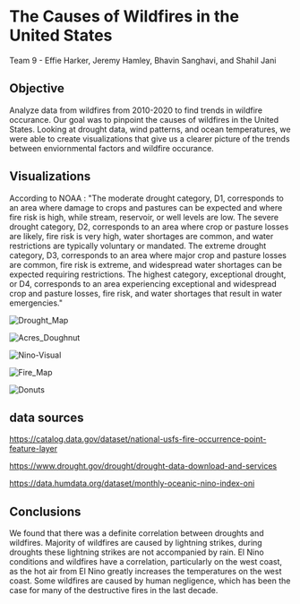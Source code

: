 # The Causes of Wildfires in the United States
Team 9 - Effie Harker, Jeremy Hamley, Bhavin Sanghavi, and Shahil Jani
## Objective
Analyze data from wildfires from 2010-2020 to find trends in wildfire occurance. Our goal was to pinpoint the causes of wildfires in the United States. Looking at drought data, wind patterns, and ocean temperatures, we were able to create visualizations that give us a clearer picture of the trends between enviornmental factors and wildfire occurance. 
## Visualizations

According to NOAA : "The moderate drought category, D1, corresponds to an area where damage to crops and pastures can be expected and where fire risk is high, while stream, reservoir, or well levels are low. The severe drought category, D2, corresponds to an area where crop or pasture losses are likely, fire risk is very high, water shortages are common, and water restrictions are typically voluntary or mandated. The extreme drought category, D3, corresponds to an area where major crop and pasture losses are common, fire risk is extreme, and widespread water shortages can be expected requiring restrictions. The highest category, exceptional drought, or D4, corresponds to an area experiencing exceptional and widespread crop and pasture losses, fire risk, and water shortages that result in water emergencies."

![Drought_Map](https://raw.githubusercontent.com/erharker/Wildfires-Javascript-Project/master/wildfire/static/images/map1.PNG)

![Acres_Doughnut](https://raw.githubusercontent.com/erharker/Wildfires-Javascript-Project/master/wildfire/static/images/doughnut.PNG)

![Nino-Visual](https://raw.githubusercontent.com/erharker/Wildfires-Javascript-Project/master/wildfire/static/images/nino.PNG)

![Fire_Map](https://raw.githubusercontent.com/erharker/Wildfires-Javascript-Project/master/wildfire/static/images/map2.PNG)

![Donuts](https://raw.githubusercontent.com/erharker/Wildfires-Javascript-Project/master/wildfire/static/images/doughnut2.PNG)
## data sources
https://catalog.data.gov/dataset/national-usfs-fire-occurrence-point-feature-layer

https://www.drought.gov/drought/drought-data-download-and-services

https://data.humdata.org/dataset/monthly-oceanic-nino-index-oni

## Conclusions
We found that there was a definite correlation between droughts and wildfires. Majority of wildfires are caused by lightning strikes, during droughts these lightning strikes are not accompanied by rain. El Nino conditions and wildfires have a correlation, particularly on the west coast, as the hot air from El Nino greatly increases the temperatures on the west coast. Some wildfires are caused by human negligence, which has been the case for many of the destructive fires in the last decade.  
